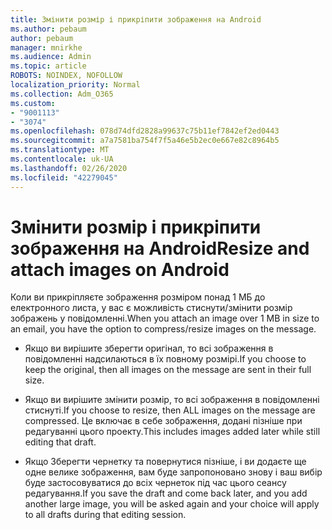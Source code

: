 ```yaml
---
title: Змінити розмір і прикріпити зображення на Android
ms.author: pebaum
author: pebaum
manager: mnirkhe
ms.audience: Admin
ms.topic: article
ROBOTS: NOINDEX, NOFOLLOW
localization_priority: Normal
ms.collection: Adm_O365
ms.custom:
- "9001113"
- "3074"
ms.openlocfilehash: 078d74dfd2828a99637c75b11ef7842ef2ed0443
ms.sourcegitcommit: a7a7581ba754f7f5a46e5b2ec0e667e82c8964b5
ms.translationtype: MT
ms.contentlocale: uk-UA
ms.lasthandoff: 02/26/2020
ms.locfileid: "42279045"
---
```

# <a name="resize-and-attach-images-on-android"></a><span data-ttu-id="96e9b-102">Змінити розмір і прикріпити зображення на Android</span><span class="sxs-lookup"><span data-stu-id="96e9b-102">Resize and attach images on Android</span></span>

<span data-ttu-id="96e9b-103">Коли ви прикріпляєте зображення розміром понад 1 МБ до електронного листа, у вас є можливість стиснути/змінити розмір зображень у повідомленні.</span><span class="sxs-lookup"><span data-stu-id="96e9b-103">When you attach an image over 1 MB in size to an email, you have the option to compress/resize images on the message.</span></span>
 
- <span data-ttu-id="96e9b-104">Якщо ви вирішите зберегти оригінал, то всі зображення в повідомленні надсилаються в їх повному розмірі.</span><span class="sxs-lookup"><span data-stu-id="96e9b-104">If you choose to keep the original, then all images on the message are sent in their full size.</span></span>
 
- <span data-ttu-id="96e9b-105">Якщо ви вирішите змінити розмір, то всі зображення в повідомленні стиснуті.</span><span class="sxs-lookup"><span data-stu-id="96e9b-105">If you choose to resize, then ALL images on the message are compressed.</span></span>  <span data-ttu-id="96e9b-106">Це включає в себе зображення, додані пізніше при редагуванні цього проекту.</span><span class="sxs-lookup"><span data-stu-id="96e9b-106">This includes images added later while still editing that draft.</span></span>
 
- <span data-ttu-id="96e9b-107">Якщо Зберегти чернетку та повернутися пізніше, і ви додаєте ще одне велике зображення, вам буде запропоновано знову і ваш вибір буде застосовуватися до всіх чернеток під час цього сеансу редагування.</span><span class="sxs-lookup"><span data-stu-id="96e9b-107">If you save the draft and come back later, and you add another large image, you will be asked again and your choice will apply to all drafts during that editing session.</span></span>
 
